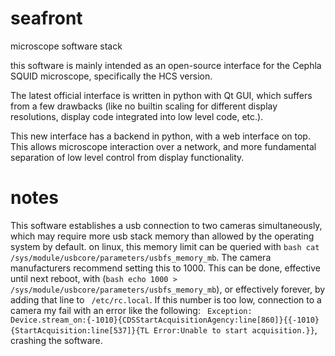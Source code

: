 # seafront
microscope software stack

this software is mainly intended as an open-source interface for the Cephla SQUID microscope, specifically the HCS version.

The latest official interface is written in python with Qt GUI, which suffers from a few drawbacks (like no builtin scaling for different display resolutions, display code integrated into low level code, etc.).

This new interface has a backend in python, with a web interface on top. This allows microscope interaction over a network, and more fundamental separation of low level control from display functionality.

# notes

This software establishes a usb connection to two cameras simultaneously, which may require more usb stack memory than allowed by the operating system by default. on linux, this memory limit can be queried with ```bash cat /sys/module/usbcore/parameters/usbfs_memory_mb```. The camera manufacturers recommend setting this to 1000. This can be done, effective until next reboot, with (```bash echo 1000 > /sys/module/usbcore/parameters/usbfs_memory_mb```), or effectively forever, by adding that line to ``` /etc/rc.local```. If this number is too low, connection to a camera my fail with an error like the following: ``` Exception: Device.stream_on:{-1010}{CDSStartAcquisitionAgency:line[860]}{{-1010}{StartAcquisition:line[537]}{TL Error:Unable to start acquisition.}}```, crashing the software.